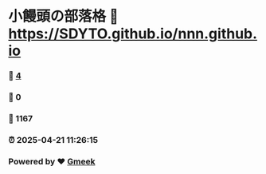 # 小饅頭の部落格 :link: https://SDYTO.github.io/nnn.github.io 
### :page_facing_up: [4](https://SDYTO.github.io/nnn.github.io/tag.html) 
### :speech_balloon: 0 
### :hibiscus: 1167 
### :alarm_clock: 2025-04-21 11:26:15 
### Powered by :heart: [Gmeek](https://github.com/Meekdai/Gmeek)
